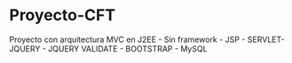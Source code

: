 # Proyecto-CFT
Proyecto con arquitectura MVC en J2EE - Sin framework - JSP - SERVLET- JQUERY - JQUERY VALIDATE - BOOTSTRAP - MySQL 
